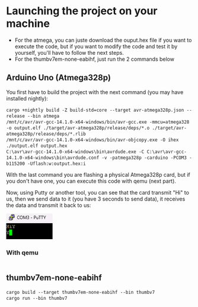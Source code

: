 # Launching the project on your machine

 - For the atmega, you can juste download the ouput.hex file if you want to execute the code, but if you want to modify the code and test it by yourself, you'll have to follow the next steps.
 - For the thumbv7em-none-eabihf, just run the 2 commands below

## Arduino Uno (Atmega328p)

You first have to build the project with the next command (you may have installed nightly):

```
cargo +nightly build -Z build-std=core --target avr-atmega328p.json --release --bin atmega
/mnt/c/avr/avr-gcc-14.1.0-x64-windows/bin/avr-gcc.exe -mmcu=atmega328 -o output.elf ./target/avr-atmega328p/release/deps/*.o ./target/avr-atmega328p/release/deps/*.rlib
/mnt/c/avr/avr-gcc-14.1.0-x64-windows/bin/avr-objcopy.exe -O ihex ./output.elf output.hex
C:\avr\avr-gcc-14.1.0-x64-windows\bin\avrdude.exe -C C:\avr\avr-gcc-14.1.0-x64-windows\bin\avrdude.conf -v -patmega328p -carduino -PCOM3 -b115200 -Uflash:w:output.hex:i
```

With the last command you are flashing a physical Atmega328p card, but if you don't have one, you can execute this code with qemu (next part).

Now, using Putty or another tool, you can see that the card transmit "Hi" to us, then we send data to it (you have 3 seconds to send data), it receives the data and transmit it back to us:

![img_1.png](img_1.png)

### With qemu 
```

```

## thumbv7em-none-eabihf


```
cargo build --target thumbv7em-none-eabihf --bin thumbv7
cargo run --bin thumbv7
```
